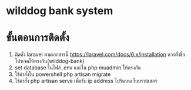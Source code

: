 
# wilddog bank system
# ขั้นตอนการติดตั้ง

1. ติดตั้ง laravel ตามเอกสารนี้ https://laravel.com/docs/6.x/installation ควรตั้งชื่อโปรเจคให้ตรงกัน(wilddog-bank)
2. set database ในไฟล์ .env และใน php muadmin ให้ตรงกัน
3. ใช้คำสั่งใน powershell php artisan migrate
4. ใช้คำสั่ง php artisan serve เพื่อรับ ip address ไปรันบนเว็บบราน์เซอร์
